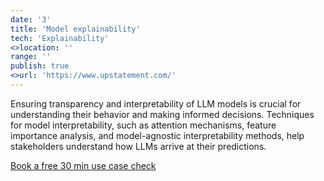 ```yaml
---
date: '3'
title: 'Model explainability'
tech: 'Explainability'
<>location: ''
range: ''
publish: true
<>url: 'https://www.upstatement.com/'
---
```

Ensuring transparency and interpretability of LLM models is crucial for understanding their behavior and making informed decisions. Techniques for model interpretability, such as attention mechanisms, feature importance analysis, and model-agnostic interpretability methods, help stakeholders understand how LLMs arrive at their predictions.

<a target="_blank" href="https://app.reclaim.ai/m/enrique-de-cote/flexible-meeting"  class="xxsButton">Book a free 30 min use case check</a> 